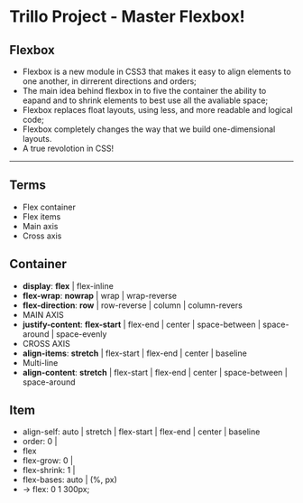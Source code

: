 # Trillo Project - Master Flexbox!

## Flexbox

- Flexbox is a new module in CSS3 that makes it easy to align elements to one another, in dirrerent directions and orders;
- The main idea behind flexbox in to five the container the ability to eapand and to shrink elements to best use all the avaliable space;
- Flexbox replaces float layouts, using less, and more readable and logical code;
- Flexbox completely changes the way that we build one-dimensional layouts.
- A true revolotion in CSS!

---

## Terms

- Flex container
- Flex items
- Main axis
- Cross axis

## Container

- **display**: **flex** | flex-inline
- **flex-wrap**: **nowrap** | wrap | wrap-reverse
- **flex-direction**: **row** | row-reverse | column | column-revers
- MAIN AXIS
- **justify-content**: **flex-start** | flex-end | center | space-between | space-around | space-evenly
- CROSS AXIS
- **align-items**: **stretch** | flex-start | flex-end | center | baseline
- Multi-line
- **align-content**: **stretch** | flex-start | flex-end | center | space-between | space-around 

## Item

- align-self: auto | stretch | flex-start | flex-end | center | baseline
- order: 0 | <int>
- flex
- flex-grow: 0 | <int>
- flex-shrink: 1 | <int>
- flex-bases: auto | <length> (%, px)
- -> flex: 0 1 300px;